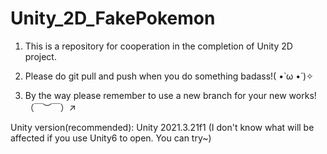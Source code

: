 # Unity_2D_FakePokemon
1. This is a repository for cooperation in the completion of Unity 2D project.

2. Please do git pull and push when you do something badass!( •̀ ω •́ )✧

3. By the way please remember to use a new branch for your new works!（￣︶￣）↗

Unity version(recommended): Unity 2021.3.21f1 (I don't know what will be affected if you use Unity6 to open. You can try~)
